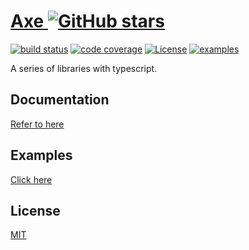 # [Axe ![GitHub stars](https://img.shields.io/github/stars/ansenhuang/axe.svg?style=social)](https://github.com/ansenhuang/axe)

[![build status](https://img.shields.io/travis/ansenhuang/axe.svg)](https://travis-ci.org/ansenhuang/axe)
[![code coverage](https://img.shields.io/codecov/c/github/ansenhuang/axe.svg)](https://codecov.io/gh/ansenhuang/axe)
[![License](https://img.shields.io/npm/l/@axe/tips.svg)](LICENSE)
[![examples](https://img.shields.io/badge/examples-🚀-yellow.svg)](https://ansenhuang.github.io/axe/examples/)
<!-- [![code helpers](https://www.codetriage.com/ansenhuang/axe/badges/users.svg)](https://www.codetriage.com/ansenhuang/axe) -->

A series of libraries with typescript.

## Documentation

[Refer to here](https://ansenhuang.github.io/axe/docs/)

## Examples

[Click here](https://ansenhuang.github.io/axe/examples/)

## License

[MIT](LICENSE)
